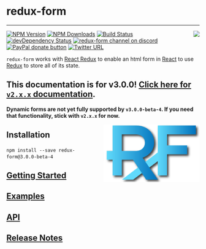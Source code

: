 # redux-form
---
[<img src="http://npm.packagequality.com/badge/redux-form.png" align="right"/>](http://packagequality.com/#?package=redux-form)

[![NPM Version](https://img.shields.io/npm/v/redux-form.svg?style=flat)](https://www.npmjs.com/package/redux-form) 
[![NPM Downloads](https://img.shields.io/npm/dm/redux-form.svg?style=flat)](https://www.npmjs.com/package/redux-form)
[![Build Status](https://img.shields.io/travis/erikras/redux-form/master.svg?style=flat)](https://travis-ci.org/erikras/redux-form)
[![devDependency Status](https://david-dm.org/erikras/redux-form/dev-status.svg)](https://david-dm.org/erikras/redux-form#info=devDependencies)
[![redux-form channel on discord](https://img.shields.io/badge/discord-redux--form%40reactiflux-blue.svg)](https://discordapp.com/channels/102860784329052160/105736485537374208)
[![PayPal donate button](http://img.shields.io/paypal/donate.png?color=yellowgreen)](https://www.paypal.com/cgi-bin/webscr?cmd=_s-xclick&hosted_button_id=3QQPTMLGV6GU2)
[![Twitter URL](https://img.shields.io/twitter/url/https/github.com/erikras/redux-form.svg?style=social)](https://twitter.com/intent/tweet?text=With%20@ReduxForm,%20I%20can%20keep%20all%20my%20form%20state%20in%20Redux!%20Thanks,%20@erikras!)

`redux-form` works with [React Redux](https://github.com/rackt/react-redux) to enable an html form in
[React](https://github.com/facebook/react) to use [Redux](https://github.com/rackt/redux) to store all of its state.

## This documentation is for v3.0.0! [Click here for `v2.x.x` documentation](https://github.com/erikras/redux-form/tree/v2.4.5).

**Dynamic forms are not yet fully supported by `v3.0.0-beta-4`. If you need that functionality, stick 
with `v2.x.x` for now.**

[<img src="logo.png" align="right" class="logo" height="151" width="250"/>](http://erikras.github.io/redux-form/)

## Installation

```npm install --save redux-form@3.0.0-beta-4```

## [Getting Started](http://erikras.github.io/redux-form/#/getting-started)

## [Examples](http://erikras.github.io/redux-form/#/examples)

## [API](http://erikras.github.io/redux-form/#/api)

## [Release Notes](https://github.com/erikras/redux-form/releases)
